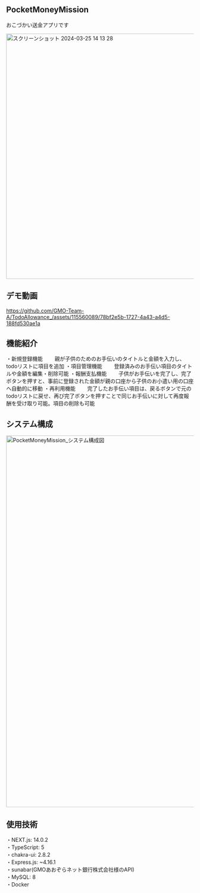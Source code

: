 ## PocketMoneyMission
おこづかい送金アプリです<br>

<img width="659" alt="スクリーンショット 2024-03-25 14 13 28" src="https://github.com/GMO-Team-A/TodoAllowance_/assets/137761946/6a06c9fe-d0e4-439f-b862-fb0cd8e4f81e">



## デモ動画

https://github.com/GMO-Team-A/TodoAllowance_/assets/115560089/78bf2e5b-1727-4a43-a4d5-188fd530ae1a



## 機能紹介
・新規登録機能
　　親が子供のためのお手伝いのタイトルと金額を入力し、todoリストに項目を追加
・項目管理機能
　　登録済みのお手伝い項目のタイトルや金額を編集・削除可能
・報酬支払機能
　　子供がお手伝いを完了し、完了ボタンを押すと、事前に登録された金額が親の口座から子供のお小遣い用の口座へ自動的に移動
・再利用機能
　　完了したお手伝い項目は、戻るボタンで元のtodoリストに戻せ、再び完了ボタンを押すことで同じお手伝いに対して再度報酬を受け取り可能。項目の削除も可能


## システム構成
<img width="999" alt="PocketMoneyMission_システム構成図" src="https://github.com/GMO-Team-A/TodoAllowance_/assets/115560089/ecb46c66-37fe-4a59-a9cf-44d8e0d26e41">


## 使用技術
・NEXT.js: 14.0.2<br>
・TypeScript: 5<br>
・chakra-ui: 2.8.2<br>
・Express.js: ~4.16.1<br>
・sunabar(GMOあおぞらネット銀行株式会社様のAPI)<br>
・MySQL: 8<br>
・Docker<br>
